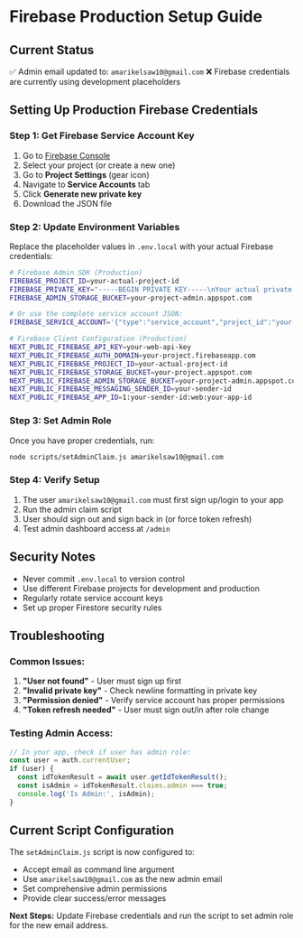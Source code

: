 # Firebase Production Setup Guide

## Current Status
✅ Admin email updated to: `amarikelsaw10@gmail.com`
❌ Firebase credentials are currently using development placeholders

## Setting Up Production Firebase Credentials

### Step 1: Get Firebase Service Account Key

1. Go to [Firebase Console](https://console.firebase.google.com/)
2. Select your project (or create a new one)
3. Go to **Project Settings** (gear icon)
4. Navigate to **Service Accounts** tab
5. Click **Generate new private key**
6. Download the JSON file

### Step 2: Update Environment Variables

Replace the placeholder values in `.env.local` with your actual Firebase credentials:

```bash
# Firebase Admin SDK (Production)
FIREBASE_PROJECT_ID=your-actual-project-id
FIREBASE_PRIVATE_KEY="-----BEGIN PRIVATE KEY-----\nYour actual private key here\n-----END PRIVATE KEY-----\n"
FIREBASE_ADMIN_STORAGE_BUCKET=your-project-admin.appspot.com

# Or use the complete service account JSON:
FIREBASE_SERVICE_ACCOUNT='{"type":"service_account","project_id":"your-project","private_key_id":"key-id","private_key":"-----BEGIN PRIVATE KEY-----\nYour private key\n-----END PRIVATE KEY-----\n","client_email":"firebase-adminsdk@your-project.iam.gserviceaccount.com","client_id":"123456789","auth_uri":"https://accounts.google.com/o/oauth2/auth","token_uri":"https://oauth2.googleapis.com/token"}'

# Firebase Client Configuration (Production)
NEXT_PUBLIC_FIREBASE_API_KEY=your-web-api-key
NEXT_PUBLIC_FIREBASE_AUTH_DOMAIN=your-project.firebaseapp.com
NEXT_PUBLIC_FIREBASE_PROJECT_ID=your-actual-project-id
NEXT_PUBLIC_FIREBASE_STORAGE_BUCKET=your-project.appspot.com
NEXT_PUBLIC_FIREBASE_ADMIN_STORAGE_BUCKET=your-project-admin.appspot.com
NEXT_PUBLIC_FIREBASE_MESSAGING_SENDER_ID=your-sender-id
NEXT_PUBLIC_FIREBASE_APP_ID=1:your-sender-id:web:your-app-id
```

### Step 3: Set Admin Role

Once you have proper credentials, run:

```bash
node scripts/setAdminClaim.js amarikelsaw10@gmail.com
```

### Step 4: Verify Setup

1. The user `amarikelsaw10@gmail.com` must first sign up/login to your app
2. Run the admin claim script
3. User should sign out and sign back in (or force token refresh)
4. Test admin dashboard access at `/admin`

## Security Notes

- Never commit `.env.local` to version control
- Use different Firebase projects for development and production
- Regularly rotate service account keys
- Set up proper Firestore security rules

## Troubleshooting

### Common Issues:

1. **"User not found"** - User must sign up first
2. **"Invalid private key"** - Check newline formatting in private key
3. **"Permission denied"** - Verify service account has proper permissions
4. **"Token refresh needed"** - User must sign out/in after role change

### Testing Admin Access:

```javascript
// In your app, check if user has admin role:
const user = auth.currentUser;
if (user) {
  const idTokenResult = await user.getIdTokenResult();
  const isAdmin = idTokenResult.claims.admin === true;
  console.log('Is Admin:', isAdmin);
}
```

## Current Script Configuration

The `setAdminClaim.js` script is now configured to:
- Accept email as command line argument
- Use `amarikelsaw10@gmail.com` as the new admin email
- Set comprehensive admin permissions
- Provide clear success/error messages

**Next Steps:** Update Firebase credentials and run the script to set admin role for the new email address.